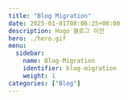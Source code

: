 ```yaml
---
title: "Blog Migration"
date: 2025-01-01T08:06:25+06:00
description: Hugo 블로그 이전
hero: ./hero.gif
menu:
  sidebar:
    name: Blog-Migration
    identifier: blog-migration
    weight: 1
categories: ["Blog"]
---
```

